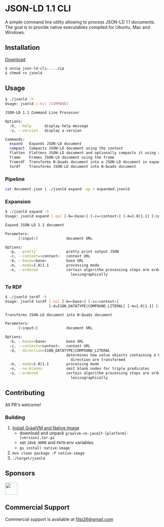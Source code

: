 # JSON-LD 1.1 CLI

A simple command line utility allowing to process JSON-LD 1.1 documents. The goal is to provide native executables  compiled for Ubuntu, Mac and Windows.

## Installation

[Download](https://github.com/filip26/json-ld-cli/releases/tag/v0.7.0)

```bash
$ unzip json-ld-cli-....zip
$ chmod +x jsonld
```

## Usage

```bash
$ ./jsonld -h
Usage: jsonld [-hv] [COMMAND]

JSON-LD 1.1 Command Line Processor

Options:
  -h, --help      display help message
  -v, --version   display a version

Commands:
  expand   Expands JSON-LD document
  compact  Compacts JSON-LD document using the context
  flatten  Flattens JSON-LD document and optionally compacts it using a context
  frame    Frames JSON-LD document using the frame
  fromrdf  Transforms N-Quads document into a JSON-LD document in expanded form
  tordf    Transforms JSON-LD document into N-Quads document
```

### Pipeline
```bash
cat document.json | ./jsonld expand -op > expanded.jsonld
```

### Expansion

```bash
$ ./jsonld expand -h
Usage: jsonld expand [-op] [-b=<base>] [-c=<context>] [-m=1.0|1.1] [<input>]

Expand JSON-LD 1.1 document

Parameters:
      [<input>]             document URL

Options:
  -p, --pretty              pretty print output JSON
  -c, --context=<context>   context URL
  -b, --base=<base>         base URL
  -m, --mode=1.0|1.1        processing mode
  -o, --ordered             certain algorithm processing steps are ordered
                              lexicographically
```

### To RDF

```bash
$ ./jsonld tordf -h
Usage: jsonld tordf [-no] [-b=<base>] [-c=<context>]
                    [-d=I18N_DATATYPE|COMPOUND_LITERAL] [-m=1.0|1.1] [<input>]

Transforms JSON-LD document into N-Quads document

Parameters:
      [<input>]             document URL

Options:
  -b, --base=<base>         base URL
  -c, --context=<context>   context URL
  -d, --direction=I18N_DATATYPE|COMPOUND_LITERAL
                            determines how value objects containing a base
                              direction are transformed
  -m, --mode=1.0|1.1        processing mode
  -n, --no-blanks           omit blank nodes for triple predicates
  -o, --ordered             certain algorithm processing steps are ordered
                              lexicographically
```

## Contributing

All PR's welcome!

### Building

1. [Install GraalVM and Native Image](https://www.graalvm.org/java/quickstart/)
   - download and unpack ```graalvm-ce-java17-[platform]-[version].tar.gz```
   - set ```JAVA_HOME``` and ```PATH``` env variables
   - ```gu install native-image```
3. ```mvn clean package -P native-image```
4. ```./target/jsonld```

## Sponsors

<a href="https://github.com/thadguidry">
  <img src="https://avatars.githubusercontent.com/u/986438?v=4" width="40" />
</a> 

## Commercial Support
Commercial support is available at filip26@gmail.com
